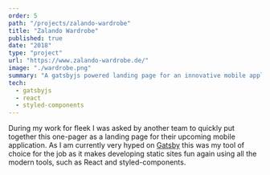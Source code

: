 ```yaml
---
order: 5
path: "/projects/zalando-wardrobe"
title: "Zalando Wardrobe"
published: true
date: "2018"
type: "project"
url: "https://www.zalando-wardrobe.de/"
image: "./wardrobe.png"
summary: "A gatsbyjs powered landing page for an innovative mobile application."
tech:
  - gatsbyjs
  - react
  - styled-components
---
```


During my work for fleek I was asked by another team to quickly put together this one-pager as a landing page for their upcoming mobile application. As I am currently very hyped on [Gatsby](https://www.gatsbyjs.org/) this was my tool of choice for the job as it makes developing static sites fun again using all the modern tools, such as React and styled-components.
